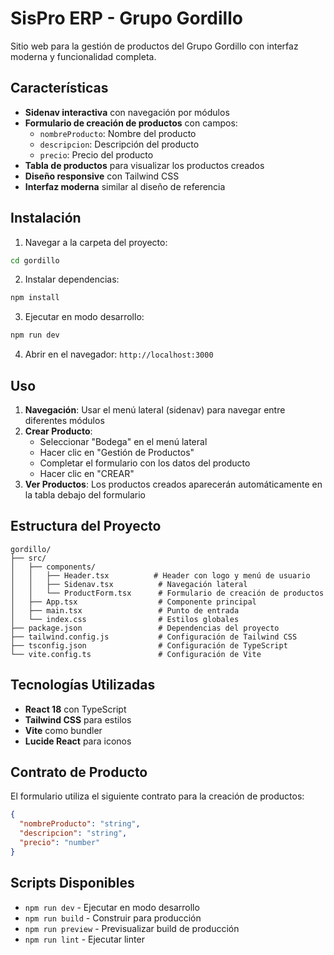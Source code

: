 # SisPro ERP - Grupo Gordillo

Sitio web para la gestión de productos del Grupo Gordillo con interfaz moderna y funcionalidad completa.

## Características

- **Sidenav interactiva** con navegación por módulos
- **Formulario de creación de productos** con campos:
  - `nombreProducto`: Nombre del producto
  - `descripcion`: Descripción del producto  
  - `precio`: Precio del producto
- **Tabla de productos** para visualizar los productos creados
- **Diseño responsive** con Tailwind CSS
- **Interfaz moderna** similar al diseño de referencia

## Instalación

1. Navegar a la carpeta del proyecto:
```bash
cd gordillo
```

2. Instalar dependencias:
```bash
npm install
```

3. Ejecutar en modo desarrollo:
```bash
npm run dev
```

4. Abrir en el navegador: `http://localhost:3000`

## Uso

1. **Navegación**: Usar el menú lateral (sidenav) para navegar entre diferentes módulos
2. **Crear Producto**: 
   - Seleccionar "Bodega" en el menú lateral
   - Hacer clic en "Gestión de Productos"
   - Completar el formulario con los datos del producto
   - Hacer clic en "CREAR"
3. **Ver Productos**: Los productos creados aparecerán automáticamente en la tabla debajo del formulario

## Estructura del Proyecto

```
gordillo/
├── src/
│   ├── components/
│   │   ├── Header.tsx          # Header con logo y menú de usuario
│   │   ├── Sidenav.tsx          # Navegación lateral
│   │   └── ProductForm.tsx      # Formulario de creación de productos
│   ├── App.tsx                  # Componente principal
│   ├── main.tsx                 # Punto de entrada
│   └── index.css                # Estilos globales
├── package.json                 # Dependencias del proyecto
├── tailwind.config.js           # Configuración de Tailwind CSS
├── tsconfig.json                # Configuración de TypeScript
└── vite.config.ts               # Configuración de Vite
```

## Tecnologías Utilizadas

- **React 18** con TypeScript
- **Tailwind CSS** para estilos
- **Vite** como bundler
- **Lucide React** para iconos

## Contrato de Producto

El formulario utiliza el siguiente contrato para la creación de productos:

```json
{
  "nombreProducto": "string",
  "descripcion": "string", 
  "precio": "number"
}
```

## Scripts Disponibles

- `npm run dev` - Ejecutar en modo desarrollo
- `npm run build` - Construir para producción
- `npm run preview` - Previsualizar build de producción
- `npm run lint` - Ejecutar linter
